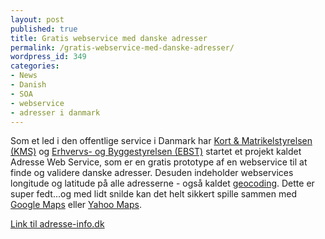 ```yaml
---
layout: post
published: true
title: Gratis webservice med danske adresser
permalink: /gratis-webservice-med-danske-adresser/
wordpress_id: 349
categories:
- News
- Danish
- SOA
- webservice
- adresser i danmark
---
```



Som et led i den offentlige service i Danmark har <a href="http://www.gst.dk/">Kort & Matrikelstyrelsen (KMS)</a> og <a href="http://www.erhvervsstyrelsen.dk/">Erhvervs- og Byggestyrelsen (EBST)</a> startet et projekt kaldet Adresse Web Service, som er en gratis prototype af en webservice til at finde og validere danske adresser. Desuden indeholder webservices longitude og latitude på alle adresserne - også kaldet <a href="http://en.wikipedia.org/wiki/Geocoding">geocoding</a>. Dette er super fedt...og med lidt snilde kan det helt sikkert spille sammen med <a href="http://maps.google.com/">Google Maps</a> eller <a href="http://maps.google.com/">Yahoo Maps</a>.


<a href="http://www.adresse-info.dk/">Link til adresse-info.dk</a>
